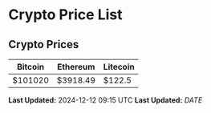 # Crypto Price List

## Crypto Prices
| Bitcoin | Ethereum | Litecoin |
| ------- | -------- | -------- |
| $101020 | $3918.49 | $122.5 |
**Last Updated:** 2024-12-12 09:15 UTC
**Last Updated:** $DATE$
